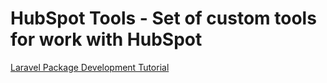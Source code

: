 # HubSpot Tools - Set of custom tools for work with HubSpot

[Laravel Package Development Tutorial](https://adevait.com/laravel/how-to-create-a-custom-package-for-laravel)